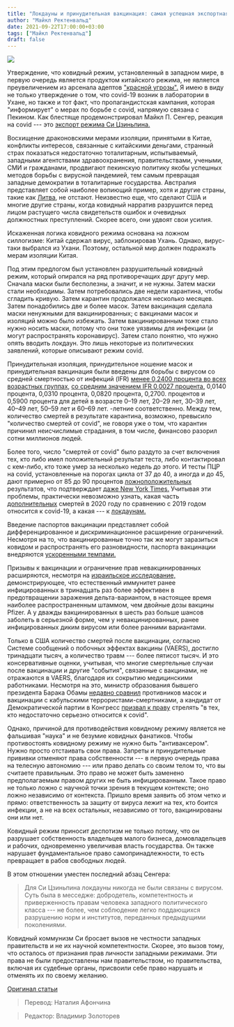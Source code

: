 ```yaml
---
title: "Локдауны и принудительная вакцинация: самая успешная экспортная статья Китая"
author: "Майкл Ректенвальд"
date: 2021-09-22T17:00:00+03:00
tags: ["Майкл Ректенвальд"]
draft: false
---
```

![](https://cdn.mises.org/styles/slideshow/s3/static-page/img/double-mask-wire.jpg?itok=KQWIfHGW)

Утверждение, что ковидный режим, установленный в западном мире, в первую очередь является продуктом китайского режима, не является преувеличением из арсенала адептов ["красной угрозы".](https://www.mtsu.edu/first-amendment/article/1063/red-scare)  Я имею в виду не только утверждение о том, что covid-19 возник в лаборатории в Ухане, но также и тот факт, что пропагандистская кампания, которая "информирует" о мерах по борьбе с covid, напрямую связана с Пекином. Как блестяще продемонстрировал Майкл П. Сенгер, реакция на covid --- это [экспорт режима Си Цзиньпина.](https://www.tabletmag.com/sections/news/articles/masked-ball-cowardice)

Восхищение драконовскими мерами изоляции, принятыми в Китае, конфликты интересов, связанные с китайскими деньгами, странный страх показаться недостаточно тоталитарным, испытываемый, западными агентствами здравоохранения, правительствами, учеными, СМИ и гражданами, продвигают пекинскую политику якобы успешных методов борьбы с вирусной пандемией, тем самым превращая западные демократии в тоталитарные государства. Австралия представляет собой наиболее вопиющий пример, хотя и другие страны, такие как [Литва](https://mises.org/wire/lithuanias-crackdown-unvaccinated), не отстают. Неизвестно еще, что сделают США и многие другие страны, когда ковидный нарратив разрушится перед лицом растущего числа свидетельств ошибок и очевидных должностных преступлений. Скорее всего, они удвоят свои усилия.

Искаженная логика ковидного режима основана на ложном силлогизме: Китай сдержал вирус, заблокировав Ухань. Однако, вирус-таки выбрался из Ухани. Поэтому, остальной мир должен подражать мерам изоляции Китая.

Под этим предлогом был установлен разрушительный ковидный режим, который опирался на ряд противоречащих друг другу мер. Сначала маски были бесполезны, а значит, и не нужны. Затем маски стали необходимы. Затем потребовались две недели карантина, чтобы сгладить кривую. Затем карантин продолжался несколько месяцев. Затем понадобились две и более масок. Затем вакцинация сделала маски ненужными для вакцинированных; с вакцинами масок и изоляций можно было  избежать. Затем вакцинированным тоже стало нужно носить маски, потому что они тоже уязвимы для инфекции (и могут распространять коронавирус). Затем стало понятно, что нужно опять вводить локдаун. Это лишь некоторые из политических заявлений, которые описывают режим covid.

Принудительная изоляция, принудительное ношение масок и принудительная вакцинация были введены для борьбы с вирусом со средней смертностью от инфекций (IFR) [менее 0,2400 процента во всех возрастных группах,](http://web.archive.org/web/20210825043746/https:/www.who.int/bulletin/online_first/BLT.20.265892.pdf) [со средним значением IFR 0,0027 процента,](https://www.medrxiv.org/content/10.1101/2021.07.08.21260210v1) 0,0140 процента, 0,0310 процента, 0,0820 процента, 0,2700. процентов и 0,5900 процента для детей в возрасте 0–19 лет, 20–29 лет, 30–39 лет, 40–49 лет, 50–59 лет и 60–69 лет. -летние соответственно. Между тем, количество смертей в результате карантина, возможно, превысило "количество смертей от covid", не говоря уже о том, что карантин причинил неисчислимые страдания, в том числе, финансово разорил сотни миллионов людей.

Более того, число "смертей от covid"  было раздуто за счет включения тех, кто либо имел положительный результат теста, либо контактировал с кем-либо, кто тоже умер за несколько недель до этого. И тесты ПЦР на covid, установленные на порогах цикла от 37 до 40, а иногда и до 45, дают примерно от 85 до 90 процентов [ложноположительных](https://justthenews.com/politics-policy/coronavirus/newly-surfaced-video-july-fauci-tests-dead-virus) результатов, что подтверждает [даже New York Times.](https://www.nytimes.com/2020/08/29/health/coronavirus-testing.html) Учитывая эти проблемы, практически невозможно узнать, какая часть [дополнительных](https://jamanetwork.com/journals/jama/fullarticle/2778361) смертей в 2020 году по сравнению с 2019 годом относится к covid-19, а какая --- к [локдаунам.](https://nypost.com/2021/03/22/the-data-shows-lockdowns-end-more-lives-than-they-save/)

Введение паспортов вакцинации представляет собой дифференцированное и дискриминационное расширение ограничений. Несмотря на то, что вакцинированные точно так же могут заразиться ковидом и распространять его разновидности, паспорта вакцинации внедряются [ускоренными темпами.](https://www.shrm.org/ResourcesAndTools/legal-and-compliance/state-and-local-updates/Pages/More-States-and-Cities-Require-Workers-to-Get-COVID-19-Vaccines.aspx)

Призывы к вакцинации и ограничение прав невакцинированных расширяются, несмотря на [израильское исследование,](https://www.medrxiv.org/content/10.1101/2021.08.24.21262415v1.full.pdf) демонстрирующее, что естественный иммунитет ранее инфицированных в тринадцать раз более эффективен в предотвращении заражения дельта-вариантом, в настоящее время наиболее распространенным штаммом, чем двойные дозы вакцины Pfizer. А у дважды вакцинированных в шесть раз больше шансов заболеть в серьезной форме, чем у невакцинированных, ранее инфицированных диким вирусом или более ранними вариантами.

Только в США количество смертей после вакцинации, согласно Системе сообщений о побочных эффектах вакцины (VAERS), достигло тринадцати тысяч, а количество травм --- более пятисот тысяч. И это консервативные оценки, учитывая, что многие смертельные случаи после вакцинации и другие "события", связанные с вакцинами, не отражаются в VAERS, благодаря их сокрытию медицинскими работниками. Несмотря на это, министр образования бывшего президента Барака Обамы [недавно сравнил](https://www.legitgov.org/obamas-secretary-education-compares-anti-mask-anti-covid-vax-americans-kabul-suicide-bombers) противников масок и вакцинации с кабульскими террористами-смертниками, а кандидат от Демократической партии в Конгресс [призвал к праву](https://www.legitgov.org/us-house-candidate-we-should-be-allowed-shoot-anyone-who-doesnt-take-covid-seriously-enough) стрелять "в тех, кто недостаточно серьезно относится к covid".

Однако, причиной для противодействия ковидному режиму является не фальшивая "наука" и не безумие ковидных фанатиков. Чтобы противостоять ковидному режиму не нужно быть "антиваксером". Нужно просто отстаивать свои права. Запреты и принудительные прививки отменяют права собственности --- в первую очередь права на телесную автономию --- или право делать со своим телом то, что вы считаете правильным. Это право не может быть заменено предполагаемым правом других не быть инфицированным. Такое право не только ложно с научной точки зрения в текущем контексте;  оно ложно независимо от контекста. Пришло время заявить об этом четко и прямо: ответственность за защиту от вируса лежит на тех, кто боится инфекции, а не на всех остальных, независимо от того, вакцинированы они или нет.

Ковидный режим приносит деспотизм не только потому, что он разрушает собственность владельцев малого бизнеса, домовладельцев и рабочих, одновременно увеличивая власть государства. Он также нарушает фундаментальное право самопринадлежности, то есть превращает в рабов свободных людей.

В этом отношении уместен последний абзац Сенгера:

> Для Си Цзиньпина локдауны никогда не были связаны с вирусом. Суть была в месседже: добродетель, компетентность и приверженность правам человека западного политического класса --- не  более, чем соблюдение легко поддающихся разрушению норм и институтов, переданных предыдущими поколениями.

Ковидный коммунизм Си бросает вызов не честности западных правительств и не их научной компетентности. Скорее, это вызов тому, что осталось от признания прав личности западными режимами. Эти права не были предоставлены нам правительством, но правительства, включая их судебные органы, присвоили себе право нарушать и отменять их по своему желанию.

[Оригинал статьи](https://mises.org/wire/lockdowns-and-vaccine-mandates-chinas-most-successful-exports)

> Перевод: Наталия Афончина

> Редактор: Владимир Золоторев
